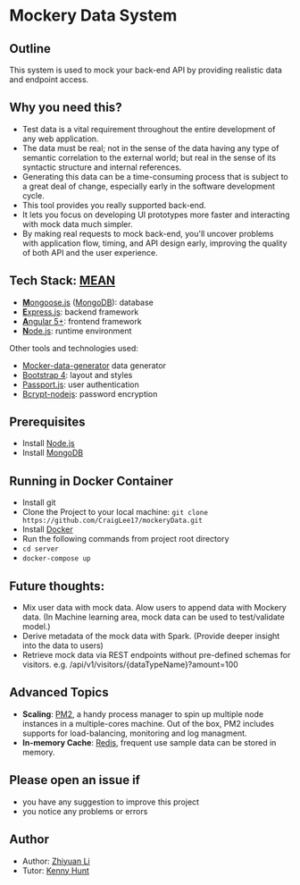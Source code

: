 # Mockery Data System

## Outline
This system is used to mock your back-end API by providing realistic data and endpoint access.

## Why you need this?
* Test data is a vital requirement throughout the entire development of any web application.
* The data must be real; not in the sense of the data having any type of semantic correlation to the external world; but real in the sense of its syntactic structure and internal references.
* Generating this data can be a time-consuming process that is subject to a great deal of change, especially early in the software development cycle.
* This tool provides you really supported back-end.
* It lets you focus on developing UI prototypes more faster and interacting with mock data much simpler.
* By making real requests to mock back-end, you'll uncover problems with application flow, timing, and API design early, improving the quality of both API and the user experience.

## Tech Stack: [MEAN](https://en.wikipedia.org/wiki/MEAN_(software_bundle))
* [**M**ongoose.js](http://www.mongoosejs.com) ([MongoDB](https://www.mongodb.com)): database
* [**E**xpress.js](http://expressjs.com): backend framework
* [**A**ngular 5+](https://angular.io): frontend framework
* [**N**ode.js](https://nodejs.org): runtime environment

Other tools and technologies used:
* [Mocker-data-generator](https://github.com/danibram/mocker-data-generator) data generator
* [Bootstrap 4](http://www.getbootstrap.com): layout and styles
* [Passport.js](http://passportjs.org/docs): user authentication
* [Bcrypt-nodejs](https://github.com/kelektiv/node.bcrypt.js): password encryption

## Prerequisites
* Install [Node.js](https://nodejs.org)
* Install [MongoDB](https://www.mongodb.com)

## Running in Docker Container
* Install git
* Clone the Project to your local machine: `git clone https://github.com/CraigLee17/mockeryData.git`
* Install [Docker](https://docs.docker.com/)
* Run the following commands from project root directory
* `cd server`
* `docker-compose up`

## Future thoughts:
* Mix user data with mock data. Alow users to append data with Mockery data. (In Machine learning area, mock data can be used to test/validate model.)
* Derive metadata of the mock data with Spark. (Provide deeper insight into the data to users)
* Retrieve mock data via REST endpoints without pre-defined schemas for visitors. e.g. /api/v1/visitors/{dataTypeName}?amount=100

## Advanced Topics
* **Scaling**: [PM2](https://www.npmjs.com/package/pm2), a handy process manager to spin up multiple node instances in a multiple-cores machine. Out of the box, PM2 includes supports for load-balancing, monitoring and log managment.
* **In-memory Cache**: [Redis](https://redis.io), frequent use sample data can be stored in memory.

## Please open an issue if
* you have any suggestion to improve this project
* you notice any problems or errors

## Author
* Author: [Zhiyuan Li](https://craiglee17.github.io)
* Tutor: [Kenny Hunt](https://charity.cs.uwlax.edu)

